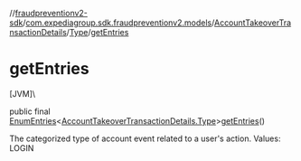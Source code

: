 //[fraudpreventionv2-sdk](../../../../index.md)/[com.expediagroup.sdk.fraudpreventionv2.models](../../index.md)/[AccountTakeoverTransactionDetails](../index.md)/[Type](index.md)/[getEntries](get-entries.md)

# getEntries

[JVM]\

public final [EnumEntries](https://kotlinlang.org/api/latest/jvm/stdlib/kotlin.enums/-enum-entries/index.html)&lt;[AccountTakeoverTransactionDetails.Type](index.md)&gt;[getEntries](get-entries.md)()

The categorized type of account event related to a user's action. Values: LOGIN
